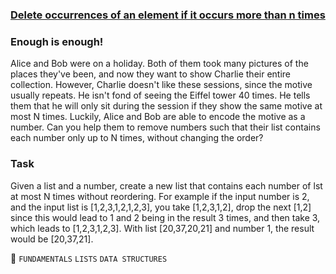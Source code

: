 ### [Delete occurrences of an element if it occurs more than n times](https://www.codewars.com/kata/554ca54ffa7d91b236000023/train/javascript)  


### **Enough is enough!**
Alice and Bob were on a holiday. Both of them took many pictures of the places they've been, and now they want to show Charlie their entire collection. However, Charlie doesn't like these sessions, since the motive usually repeats. He isn't fond of seeing the Eiffel tower 40 times. He tells them that he will only sit during the session if they show the same motive at most N times. Luckily, Alice and Bob are able to encode the motive as a number. Can you help them to remove numbers such that their list contains each number only up to N times, without changing the order?

### **Task**
Given a list and a number, create a new list that contains each number of lst at most N times without reordering. For example if the input number is 2, and the input list is [1,2,3,1,2,1,2,3], you take [1,2,3,1,2], drop the next [1,2] since this would lead to 1 and 2 being in the result 3 times, and then take 3, which leads to [1,2,3,1,2,3]. With list [20,37,20,21] and number 1, the result would be [20,37,21].

:paperclip: `FUNDAMENTALS` `LISTS` `DATA STRUCTURES`